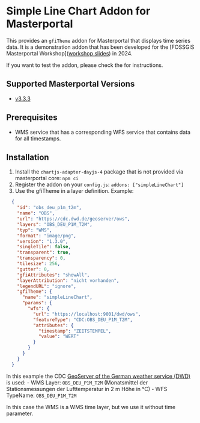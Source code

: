 # Simple Line Chart Addon for Masterportal

This provides an `gfiTheme` addon for Masterportal that displays time series data. It is a demonstration addon that has been developed for the [FOSSGIS Masterportal Workshop]([workshop slides](https://github.com/terrestris/masterportal-ws)) in 2024.

If you want to test the addon, please check the  for instructions.

## Supported Masterportal Versions

- [v3.3.3](https://bitbucket.org/geowerkstatt-hamburg/masterportal/src/v3.3.3/)

## Prerequisites

- WMS service that has a corresponding WFS service that contains data for all timestamps.

## Installation

1. Install the `chartjs-adapter-dayjs-4` package that is not provided via masterportal core: `npm ci`
2. Register the addon on your `config.js`: `addons: ["simpleLineChart"]`
3. Use the gfiTheme in a layer definition. Example:

```json
  {
    "id": "obs_deu_p1m_t2m",
    "name": "OBS",
    "url": "https://cdc.dwd.de/geoserver/ows",
    "layers": "OBS_DEU_P1M_T2M",
    "typ": "WMS",
    "format": "image/png",
    "version": "1.3.0",
    "singleTile": false,
    "transparent": true,
    "transparency": 0,
    "tilesize": 256,
    "gutter": 0,
    "gfiAttributes": "showAll",
    "layerAttribution": "nicht vorhanden",
    "legendURL": "ignore",
    "gfiTheme": {
      "name": "simpleLineChart",
      "params": {
        "wfs": {
          "url": "https://localhost:9001/dwd/ows",
          "featureType": "CDC:OBS_DEU_P1M_T2M",
          "attributes": {
            "timestamp": "ZEITSTEMPEL",
            "value": "WERT"
          }
        }
      }
    }
  }
```

In this example the CDC [GeoServer of the German weather service (DWD)](https://cdc.dwd.de/geoserver) is used:
    - WMS Layer: `OBS_DEU_P1M_T2M` (Monatsmittel der Stationsmessungen der Lufttemperatur in 2 m Höhe in °C)
    - WFS TypeName: `OBS_DEU_P1M_T2M`

In this case the WMS is a WMS time layer, but we use it without time parameter.
